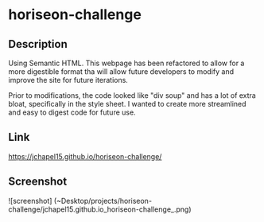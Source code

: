 # horiseon-challenge

## Description

Using Semantic HTML.  This webpage has been refactored to allow for a more digestible format tha will allow future developers to modify and improve the site for future iterations.

Prior to modifications, the code looked like "div soup" and has a lot of extra bloat, specifically in the style sheet.  I wanted to create more streamlined and easy to digest code for future use.

## Link
https://jchapel15.github.io/horiseon-challenge/

## Screenshot
![screenshot] (~Desktop/projects/horiseon-challenge/jchapel15.github.io_horiseon-challenge_.png)

